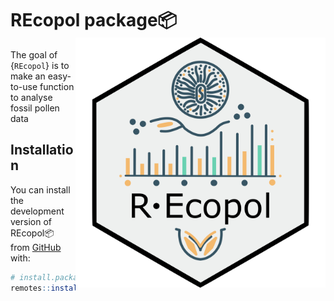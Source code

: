
<!-- README.md is generated from README.qmd. Please edit that file -->

# REcopol package:package:<img src="man/figures/REcopol_logo.png" align="right" width="400" />

<!-- badges: start -->
<!-- badges: end -->

The goal of {`REcopol`} is to make an easy-to-use function to analyse fossil pollen data

## Installation

You can install the development version of REcopol:package: from [GitHub](https://github.com/) with:

``` r
# install.packages("remotes")
remotes::install_github("HOPE-UIB-BIO/R-Ecopol-package")
```
